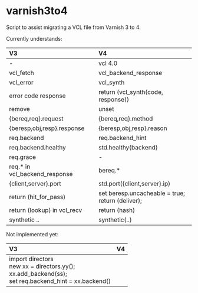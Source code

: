 varnish3to4
===========

Script to assist migrating a VCL file from Varnish 3 to 4.

Currently understands:

V3 | V4
:-- | :--
- | vcl 4.0
vcl_fetch | vcl_backend_response
vcl_error | vcl_synth
error code response | return (vcl_synth(code, response))
remove | unset
{bereq,req}.request | {bereq,req}.method
{beresp,obj,resp}.response | {beresp,obj,resp}.reason
req.backend | req.backend_hint
req.backend.healthy | std.healthy(backend)
req.grace | -
req.* in vcl_backend_response | bereq.*
{client,server}.port | std.port({client,server}.ip)
return (hit_for_pass) | set beresp.uncacheable = true;<br/>return (deliver);
return (lookup) in vcl_recv | return (hash)
synthetic .. | synthetic(..)

Not implemented yet:

V3 | V4
:-- | :--
 | import directors<br/>new xx = directors.yy();<br/>xx.add_backend(ss);<br/>set req.backend_hint = xx.backend()

